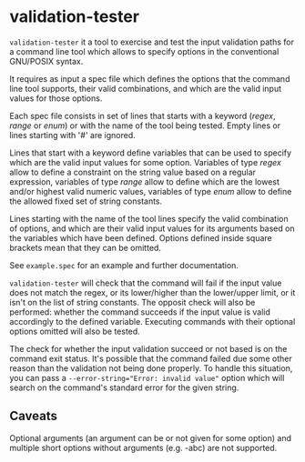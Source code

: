 validation-tester
=================

`validation-tester` it a tool to exercise and test the input validation paths
for a command line tool which allows to specify options in the conventional
GNU/POSIX syntax.

It requires as input a spec file which defines the options that the command
line tool supports, their valid combinations, and which are the valid input
values for those options.

Each spec file consists in set of lines that starts with a keyword (_regex_,
_range_ or _enum_) or with the name of the tool being tested.  Empty lines or
lines starting with '#' are ignored.

Lines that start with a keyword define variables that can be used to specify
which are the valid input values for some option.  Variables of type _regex_
allow to define a constraint on the string value based on a regular expression,
variables of type _range_ allow to define which are the lowest and/or highest
valid numeric values, variables of type _enum_ allow to define the allowed
fixed set of string constants.

Lines starting with the name of the tool lines specify the valid combination of
options, and which are their valid input values for its arguments based on the
variables which have been defined. Options defined inside square brackets mean
that they can be omitted.

See `example.spec` for an example and further documentation.

`validation-tester` will check that the command will fail if the input value
does not match the regex, or its lower/higher than the lower/upper limit, or it
isn't on the list of string constants.  The opposit check will also be
performed: whether the command succeeds if the input value is valid accordingly
to the defined variable.  Executing commands with their optional options
omitted will also be tested.

The check for whether the input validation succeed or not based is on the
command exit status. It's possible that the command failed due some other
reason than the validation not being done properly.  To handle this situation,
you can pass a `--error-string="Error: invalid value"` option which will search
on the command's standard error for the given string.


Caveats
-------
Optional arguments (an argument can be or not given for some option) and
multiple short options without arguments (e.g. -abc) are not supported.
